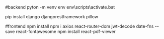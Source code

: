 #backend
pyton -m venv env
env\scripts\activate.bat

pip install django djangorestframework pillow

#frontend
npm install
npm i axios react-router-dom jwt-decode date-fns --save react-fontawesome
npm install react-pdf-viewer
